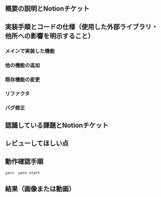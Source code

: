 ## 概要の説明とNotionチケット



## 実装手順とコードの仕様（使用した外部ライブラリ・他所への影響を明示すること）
### メインで実装した機能


### 他の機能の追加


### 既存機能の変更


### リファクタ


### バグ修正



## 認識している課題とNotionチケット



## レビューしてほしい点



## 動作確認手順

``
yarn 
yarn start
``


## 結果（画像または動画）




